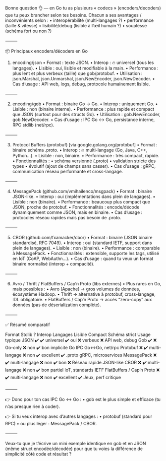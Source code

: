
Bonne question 👌 — en Go tu as plusieurs « codecs » (encoders/decoders) que tu peux brancher selon tes besoins. Chacun a ses avantages / inconvénients selon :
•	interopérabilité (multi-langages ?)
•	performance (taille & vitesse)
•	lisibilité/debug (lisible à l’œil humain ?)
•	souplesse (schéma fort ou non ?)

⸻

📦 Principaux encoders/décoders en Go

1. encoding/json
   •	Format : texte JSON.
   •	Interop : 🔥 universel (tous les langages).
   •	Lisible : oui, lisible et modifiable à la main.
   •	Performance : plus lent et plus verbeux (taille) que gob/protobuf.
   •	Utilisation : json.Marshal, json.Unmarshal, json.NewEncoder, json.NewDecoder.
   •	Cas d’usage : API web, logs, debug, protocole humainement lisible.

⸻

2. encoding/gob
   •	Format : binaire Go → Go.
   •	Interop : uniquement Go.
   •	Lisible : non (binaire interne).
   •	Performance : plus rapide et compact que JSON (surtout pour des structs Go).
   •	Utilisation : gob.NewEncoder, gob.NewDecoder.
   •	Cas d’usage : IPC Go ↔ Go, persistance interne, RPC stdlib (net/rpc).

⸻

3. Protocol Buffers (protobuf) [via google.golang.org/protobuf]
   •	Format : binaire schéma .proto.
   •	Interop : 🔥 multi-langage (Go, Java, C++, Python…).
   •	Lisible : non, binaire.
   •	Performance : très compact, rapide.
   •	Fonctionnalités :
   •	schéma versionné (.proto)
   •	validation stricte des types
   •	évolutif (ajout de champs sans casser).
   •	Cas d’usage : gRPC, communication réseau performante et cross-langage.

⸻

4. MessagePack (github.com/vmihailenco/msgpack)
   •	Format : binaire JSON-like.
   •	Interop : oui (implémentations dans plein de langages).
   •	Lisible : non (binaire).
   •	Performance : beaucoup plus compact que JSON, proche de protobuf.
   •	Fonctionnalités : encode/décode dynamiquement comme JSON, mais en binaire.
   •	Cas d’usage : protocoles réseau rapides mais pas besoin de .proto.

⸻

5. CBOR (github.com/fxamacker/cbor)
   •	Format : binaire (JSON binaire standardisé, RFC 7049).
   •	Interop : oui (standard IETF, support dans plein de langages).
   •	Lisible : non (binaire).
   •	Performance : comparable à MessagePack.
   •	Fonctionnalités : extensible, supporte les tags, utilisé en IoT (CoAP, WebAuthn…).
   •	Cas d’usage : quand tu veux un format binaire normalisé (interop + compacité).

⸻

6. Avro / Thrift / FlatBuffers / Cap’n Proto (libs externes)
   •	Plus rares en Go, mais possibles :
   •	Avro (Apache) → gros volumes de données, écosystème Hadoop.
   •	Thrift → alternative à protobuf, cross-langage, IDL obligatoire.
   •	FlatBuffers / Cap’n Proto → accès “zero-copy” aux données (pas de déserialization complète).

⸻

✅ Résumé comparatif

Format	Stdlib ?	Interop Langages	Lisible	Compact	Schéma strict	Usage typique
JSON	✔️	✔️ universel	✔️ oui	❌ verbeux	❌	API web, debug
Gob	✔️	❌ Go-only	❌ non	✔️ bon	implicite Go	IPC Go↔Go, net/rpc
Protobuf	❌	✔️ multi-langage	❌ non	✔️ excellent	✔️ .proto	gRPC, microservices
MessagePack	❌	✔️ multi-langage	❌ non	✔️ bon	❌	Réseau rapide JSON-like
CBOR	❌	✔️ multi-langage	❌ non	✔️ bon	partiel	IoT, standards IETF
FlatBuffers / Cap’n Proto	❌	✔️ multi-langage	❌ non	✔️ excellent	✔️	Jeux, perf critique


⸻

👉 Donc pour ton cas IPC Go ↔ Go :
•	gob est le plus simple et efficace (tu n’as presque rien à coder).

👉 Si tu veux interop avec d’autres langages :
•	protobuf (standard pour RPC)
•	ou plus léger : MessagePack / CBOR.

⸻

Veux-tu que je t’écrive un mini exemple identique en gob et en JSON (même struct encodée/décodée) pour que tu voies la différence de simplicité côté code et résultat ?